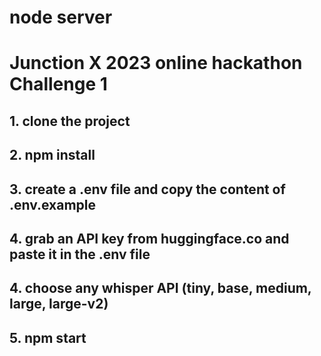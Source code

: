 # node server 
# Junction X 2023 online hackathon Challenge 1

## 1. clone the project
## 2. npm install
## 3. create a .env file and copy the content of .env.example
## 4. grab an API key from huggingface.co and paste it in the .env file
## 4. choose any whisper API (tiny, base, medium, large, large-v2)
## 5. npm start
